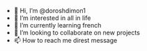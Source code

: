- 👋 Hi, I’m @doroshdimon1
- 👀 I’m interested in all in life
- 🌱 I’m currently learning french
- 💞️ I’m looking to collaborate on new projects
- 📫 How to reach me direst message

<!---
doroshdimon1/doroshdimon1 is a ✨ special ✨ repository because its `README.md` (this file) appears on your GitHub profile.
You can click the Preview link to take a look at your changes.
--->

